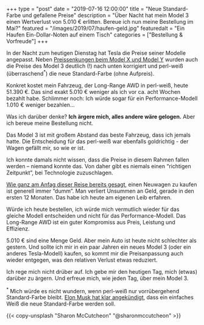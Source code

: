 +++
type = "post"
date = "2019-07-16 12:00:00"
title = "Neue Standard-Farbe und gefallene Preise"
description = "Über Nacht hat mein Model 3 einen Wertverlust von 5.010 € erlitten. Bereue ich nun meine Bestellung im Mai?"
featured = "/images/2019/07/haufen-geld.jpg"
featuredalt = "Ein Haufen Ein-Dollar-Noten auf einem Tisch"
categories = ["Bestellung & Vorfreude"]
+++

In der Nacht zum heutigen Dienstag hat Tesla die Preise seiner Modelle angepasst. Neben [Preissenkungen beim Model X und Model Y](https://teslamag.de/news/tesla-preisaktualisierung-model-3-nur-zwei-varianten-model-s-x-24811 "Mehr dazu auf Teslamag.de…") wurden auch die Preise des Model 3 deutlich (!) nach unten korrigiert und perl-weiß (überraschend<sup>*</sup>) die neue Standard-Farbe (ohne Aufpreis).

Konkret kostet mein Fahrzeug, der Long-Range AWD in perl-weiß, heute 51.390 €. Das sind exakt 5.010 € weniger als ich vor ca. acht Wochen bezahlt habe. Schlimmer noch: Ich würde sogar für ein Performance-Modell 1.010 € weniger bezahlen…

Was ich darüber denke? **Ich ärgere mich, alles andere wäre gelogen.** Aber ich bereue meine Bestellung nicht.

Das Model 3 ist mit großem Abstand das beste Fahrzeug, dass ich jemals hatte. Die Entscheidung für das perl-weiß war ebenfalls goldrichtig - der Wagen gefällt mir, so wie er ist.

Ich konnte damals nicht wissen, dass die Preise in diesem Rahmen fallen werden – niemand konnte das. Von daher gibt es niemals einen “richtigen Zeitpunkt”, bei Technologie zuzuschlagen.

[Wie ganz am Anfag dieser Reise bereits gesagt](/blog/2019/06/das-abenteuer-beginnt/ "Mir war immer klar, dass man keine Neuwagen kaufen sollte…"), einen Neuwagen zu kaufen ist generell immer “dumm”. Man verliert Unsummen an Geld, gerade in den ersten 12 Monaten. Das habe ich heute am eigenen Leib erfahren.

Würde ich heute bestellen, ich würde mich vermutlich wieder für das gleiche Modell entscheiden und nicht für das Performance-Modell. Das Long-Range AWD ist ein guter Kompromiss aus Preis, Leistung und Effizienz.

5.010 € sind eine Menge Geld. Aber mein Auto ist heute nicht schlechter als gestern. Und sollte ich mir in ein paar Jahren ein neues Model 3 (oder ein anderes Tesla-Modell) kaufen, so kommt mir die Preisanpassung auch wieder entgegen, was den relativen Verlust etwas reduziert.

Ich rege mich nicht drüber auf. Ich gebe mir den heutigen Tag, mich (etwas) darüber zu ärgern. Und erfreue mich, wie jeden Tag, über mein Model 3.

<sup>*</sup> Mich würde es nicht wundern, wenn perl-weiß nur vorrübergehend Standard-Farbe bleibt. [Elon Musk hat klar angekündigt](https://twitter.com/elonmusk/status/1141409584457768960 "Elon Musk hat auf Twitter angekündigt, dass ein einfaches weiß das schwarz als Standard-Farbe ablösen soll…"), dass ein einfaches Weiß die neue Standard-Farbe werden soll.

{{< copy-unsplash "Sharon McCutcheon" "@sharonmccutcheon" >}}
